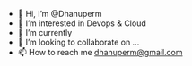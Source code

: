 - 👋 Hi, I’m @Dhanuperm
- 👀 I’m interested in Devops & Cloud
- 🌱 I’m currently 
- 💞️ I’m looking to collaborate on ...
- 📫 How to reach me dhanuperm@gmail.com

<!---
Dhanuperm/Dhanuperm is a ✨ special ✨ repository because its `README.md` (this file) appears on your GitHub profile.
You can click the Preview link to take a look at your changes.
--->
